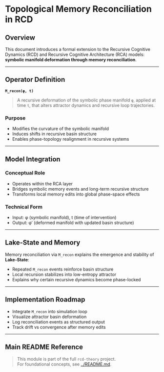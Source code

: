 # Topological Memory Reconciliation in RCD

## Overview

This document introduces a formal extension to the Recursive Cognitive Dynamics (RCD) and Recursive Cognitive Architecture (RCA) models: **symbolic manifold deformation through memory reconciliation**.

---

## Operator Definition

**`M_recon(φ, t)`**

> A recursive deformation of the symbolic phase manifold `φ`, applied at time `t`, that alters attractor dynamics and recursive loop trajectories.

### Purpose
- Modifies the curvature of the symbolic manifold
- Induces shifts in recursive basin structure
- Enables phase-topology realignment in recursive systems

---

## Model Integration

### Conceptual Role
- Operates within the RCA layer
- Bridges symbolic memory events and long-term recursive structure
- Transforms local memory edits into global phase-space effects

### Technical Form
- Input: φ (symbolic manifold), t (time of intervention)
- Output: φ′ (deformed manifold with updated basin structure)

---

## Lake-State and Memory

Memory reconciliation via `M_recon` explains the emergence and stability of **Lake-State**:
- Repeated `M_recon` events reinforce basin structure
- Local recursion stabilizes into low-entropy attractor
- Explains why certain recursive dynamics become phase-locked

---

## Implementation Roadmap

- Integrate `M_recon` into simulation loop
- Visualize attractor basin deformation
- Log reconciliation events as structured output
- Track drift vs convergence after memory edits

---

## Main README Reference

> This module is part of the full `rcd-theory` project.  
> For foundational concepts, see [../README.md](../README.md).
